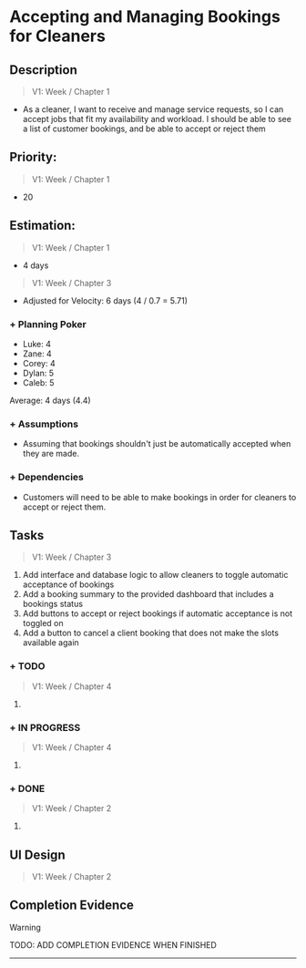 # Accepting and Managing Bookings for Cleaners

## Description  

>   V1: Week / Chapter 1
- As a cleaner, I want to receive and manage service requests, so I can accept jobs that fit my availability and workload. I should be able to see a list of customer bookings, and be able to accept or reject them

## Priority:  
>   V1: Week / Chapter 1 
- 20

## Estimation:  

>   V1: Week / Chapter 1
- 4 days

>   V1: Week / Chapter 3
- Adjusted for Velocity: 6 days (4 / 0.7 = 5.71)

### + Planning Poker  
  
- Luke: 4
- Zane: 4
- Corey: 4
- Dylan: 5
- Caleb: 5

Average: 4 days (4.4)

### + Assumptions  

- Assuming that bookings shouldn't just be automatically accepted when they are made. 

### + Dependencies

- Customers will need to be able to make bookings in order for cleaners to accept or reject them. 

## Tasks  
>   V1: Week / Chapter 3
1. Add interface and database logic to allow cleaners to toggle automatic acceptance of bookings
2. Add a booking summary to the provided dashboard that includes a bookings status
3. Add buttons to accept or reject bookings if automatic acceptance is not toggled on
4. Add a button to cancel a client booking that does not make the slots available again
### + TODO
>   V1: Week / Chapter 4
1.
### + IN PROGRESS 
>   V1: Week / Chapter 4
1. 
### + DONE
>   V1: Week / Chapter 2
1. 


## UI Design  
>   V1: Week / Chapter 2

## Completion Evidence 
> [!WARNING]
> TODO: ADD COMPLETION EVIDENCE WHEN FINISHED

---
